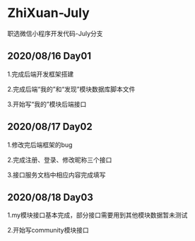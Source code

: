 # ZhiXuan-July
职选微信小程序开发代码-July分支



## 2020/08/16 Day01
1.完成后端开发框架搭建

2.完成后端“我的”和“发现”模块数据库脚本文件

3.开始写“我的”模块后端接口

## 2020/08/17 Day02

1.修改完后端框架的bug

2.完成注册、登录、修改昵称三个接口

3.接口服务文档中相应内容完成填写

## 2020/08/18 Day03

1.my模块接口基本完成，部分接口需要用到其他模块数据暂未测试

2.开始写community模块接口

